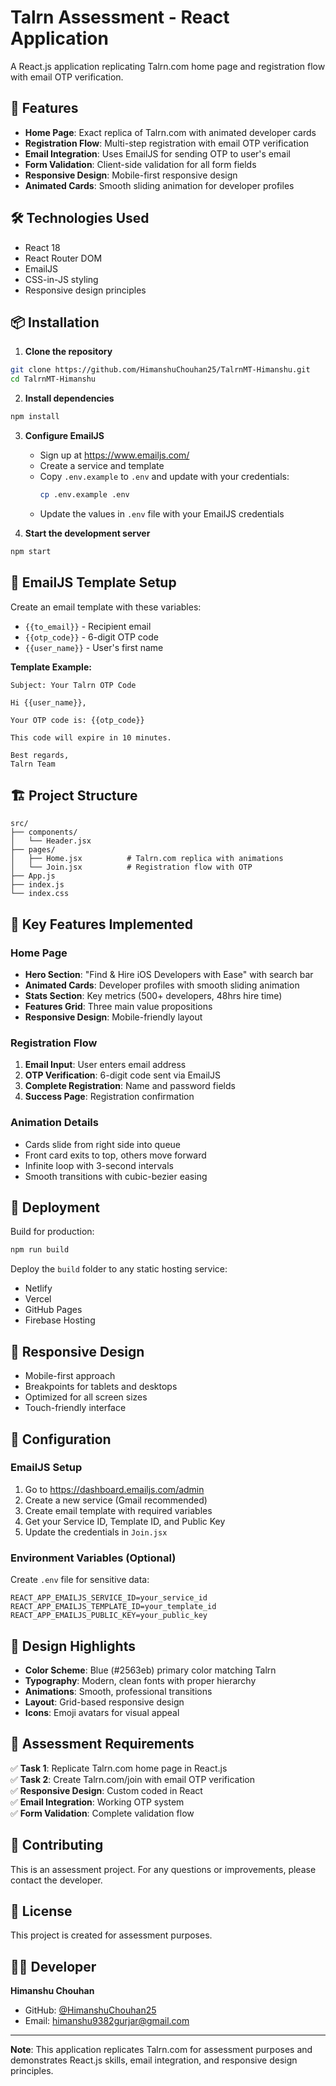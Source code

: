 # Talrn Assessment - React Application

A React.js application replicating Talrn.com home page and registration flow with email OTP verification.

## 🚀 Features

- **Home Page**: Exact replica of Talrn.com with animated developer cards
- **Registration Flow**: Multi-step registration with email OTP verification
- **Email Integration**: Uses EmailJS for sending OTP to user's email
- **Form Validation**: Client-side validation for all form fields
- **Responsive Design**: Mobile-first responsive design
- **Animated Cards**: Smooth sliding animation for developer profiles

## 🛠️ Technologies Used

- React 18
- React Router DOM
- EmailJS
- CSS-in-JS styling
- Responsive design principles

## 📦 Installation

1. **Clone the repository**
```bash
git clone https://github.com/HimanshuChouhan25/TalrnMT-Himanshu.git
cd TalrnMT-Himanshu
```

2. **Install dependencies**
```bash
npm install
```

3. **Configure EmailJS**
   - Sign up at https://www.emailjs.com/
   - Create a service and template
   - Copy `.env.example` to `.env` and update with your credentials:
     ```bash
     cp .env.example .env
     ```
   - Update the values in `.env` file with your EmailJS credentials

4. **Start the development server**
```bash
npm start
```

## 📧 EmailJS Template Setup

Create an email template with these variables:
- `{{to_email}}` - Recipient email
- `{{otp_code}}` - 6-digit OTP code
- `{{user_name}}` - User's first name

**Template Example:**
```
Subject: Your Talrn OTP Code

Hi {{user_name}},

Your OTP code is: {{otp_code}}

This code will expire in 10 minutes.

Best regards,
Talrn Team
```

## 🏗️ Project Structure

```
src/
├── components/
│   └── Header.jsx
├── pages/
│   ├── Home.jsx          # Talrn.com replica with animations
│   └── Join.jsx          # Registration flow with OTP
├── App.js
├── index.js
└── index.css
```

## 🎯 Key Features Implemented

### Home Page
- **Hero Section**: "Find & Hire iOS Developers with Ease" with search bar
- **Animated Cards**: Developer profiles with smooth sliding animation
- **Stats Section**: Key metrics (500+ developers, 48hrs hire time)
- **Features Grid**: Three main value propositions
- **Responsive Design**: Mobile-friendly layout

### Registration Flow
1. **Email Input**: User enters email address
2. **OTP Verification**: 6-digit code sent via EmailJS
3. **Complete Registration**: Name and password fields
4. **Success Page**: Registration confirmation

### Animation Details
- Cards slide from right side into queue
- Front card exits to top, others move forward
- Infinite loop with 3-second intervals
- Smooth transitions with cubic-bezier easing

## 🚀 Deployment

Build for production:
```bash
npm run build
```

Deploy the `build` folder to any static hosting service:
- Netlify
- Vercel
- GitHub Pages
- Firebase Hosting

## 📱 Responsive Design

- Mobile-first approach
- Breakpoints for tablets and desktops
- Optimized for all screen sizes
- Touch-friendly interface

## 🔧 Configuration

### EmailJS Setup
1. Go to https://dashboard.emailjs.com/admin
2. Create a new service (Gmail recommended)
3. Create email template with required variables
4. Get your Service ID, Template ID, and Public Key
5. Update the credentials in `Join.jsx`

### Environment Variables (Optional)
Create `.env` file for sensitive data:
```
REACT_APP_EMAILJS_SERVICE_ID=your_service_id
REACT_APP_EMAILJS_TEMPLATE_ID=your_template_id
REACT_APP_EMAILJS_PUBLIC_KEY=your_public_key
```

## 🎨 Design Highlights

- **Color Scheme**: Blue (#2563eb) primary color matching Talrn
- **Typography**: Modern, clean fonts with proper hierarchy
- **Animations**: Smooth, professional transitions
- **Layout**: Grid-based responsive design
- **Icons**: Emoji avatars for visual appeal

## 📝 Assessment Requirements

✅ **Task 1**: Replicate Talrn.com home page in React.js  
✅ **Task 2**: Create Talrn.com/join with email OTP verification  
✅ **Responsive Design**: Custom coded in React  
✅ **Email Integration**: Working OTP system  
✅ **Form Validation**: Complete validation flow  

## 🤝 Contributing

This is an assessment project. For any questions or improvements, please contact the developer.

## 📄 License

This project is created for assessment purposes.

## 👨‍💻 Developer

**Himanshu Chouhan**
- GitHub: [@HimanshuChouhan25](https://github.com/HimanshuChouhan25)
- Email: himanshu9382gurjar@gmail.com

---

**Note**: This application replicates Talrn.com for assessment purposes and demonstrates React.js skills, email integration, and responsive design principles.